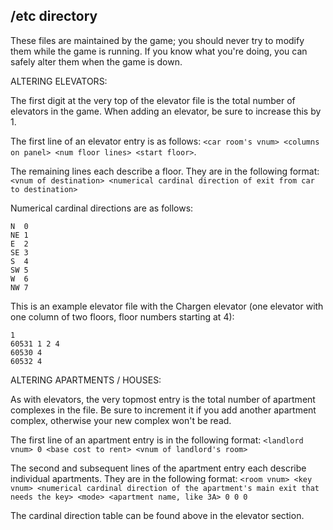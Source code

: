 
/etc directory
-----------------------------------------------------------------------------

These files are maintained by the game; you should never try to modify them
while the game is running.  If you know what you're doing, you can safely
alter them when the game is down.  


ALTERING ELEVATORS:

The first digit at the very top of the elevator file is the total number of elevators in the game. When adding an elevator, be sure to increase this by 1.

The first line of an elevator entry is as follows:
`<car room's vnum> <columns on panel> <num floor lines> <start floor>`.

The remaining lines each describe a floor. They are in the following format:
`<vnum of destination> <numerical cardinal direction of exit from car to destination>`

Numerical cardinal directions are as follows:
```
N  0
NE 1
E  2
SE 3
S  4
SW 5
W  6
NW 7
```

This is an example elevator file with the Chargen elevator (one elevator with one column of two floors, floor numbers starting at 4):
```
1
60531 1 2 4
60530 4
60532 4
```


ALTERING APARTMENTS / HOUSES:

As with elevators, the very topmost entry is the total number of apartment complexes in the file. Be sure to increment it if you add another apartment complex, otherwise your new complex won't be read.

The first line of an apartment entry is in the following format: 
`<landlord vnum> 0 <base cost to rent> <vnum of landlord's room>`

The second and subsequent lines of the apartment entry each describe individual apartments. They are in the following format:
`<room vnum> <key vnum> <numerical cardinal direction of the apartment's main exit that needs the key> <mode> <apartment name, like 3A> 0 0 0`

The cardinal direction table can be found above in the elevator section.